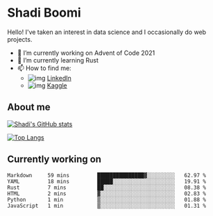# Shadi Boomi

Hello! I've taken an interest in data science and I occasionally do web projects.

- 🔭 I’m currently working on Advent of Code 2021
- 🌱 I’m currently learning Rust
- 📫 How to find me: 
  - ![img](https://www.linkedin.com/favicon.ico) [LinkedIn](https://www.linkedin.com/in/shadiboomi/)
  - ![img](https://www.kaggle.com/static/images/favicon.ico) [Kaggle](https://www.kaggle.com/sboomi)

##  About me

[![Shadi's GitHub stats](https://github-readme-stats.vercel.app/api?username=sboomi&show_icons=true&theme=radical)](https://github.com/anuraghazra/github-readme-stats)

[![Top Langs](https://github-readme-stats.vercel.app/api/top-langs/?username=sboomi&layout=compact&theme=default)](https://github.com/anuraghazra/github-readme-stats)

## Currently working on

<!--START_SECTION:waka-->

```text
Markdown     59 mins         ███████████████▓░░░░░░░░░   62.97 %
YAML         18 mins         █████░░░░░░░░░░░░░░░░░░░░   19.91 %
Rust         7 mins          ██░░░░░░░░░░░░░░░░░░░░░░░   08.38 %
HTML         2 mins          ▓░░░░░░░░░░░░░░░░░░░░░░░░   02.83 %
Python       1 min           ▒░░░░░░░░░░░░░░░░░░░░░░░░   01.88 %
JavaScript   1 min           ▒░░░░░░░░░░░░░░░░░░░░░░░░   01.31 %
```

<!--END_SECTION:waka-->
